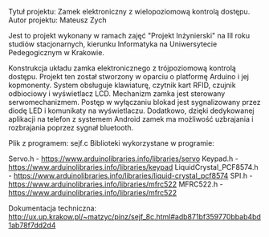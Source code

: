 Tytuł projektu: Zamek elektroniczny z wielopoziomową kontrolą dostępu.
Autor projektu: Mateusz Zych

Jest to projekt wykonany w ramach zajęć "Projekt Inżynierski" 
na III roku studiów stacjonarnych, 
kierunku Informatyka na Uniwersytecie Pedegogicznym w Krakowie.


Konstrukcja układu zamka elektronicznego z trójpoziomową kontrolą dostępu.
Projekt ten został stworzony w oparciu o platformę Arduino i jej kopmonenty. 
System obsługuje klawiaturę, czytnik kart RFID, czujnik odbiociowy 
i wyświetlacz LCD. Mechanizm zamka jest sterowany serwomechanizmem. 
Postęp w wyłączaniu blokad jest sygnalizowany przez diodę LED i komunikaty 
na wyświetlaczu. Dodatkowo, dzięki dedykowanej aplikacji na telefon z systemem Android 
zamek ma możliwość uzbrajania i rozbrajania poprzez sygnał bluetooth.

Plik z programem: sejf.c
Biblioteki wykorzystane w programie:

 Servo.h - https://www.arduinolibraries.info/libraries/servo
 Keypad.h - https://www.arduinolibraries.info/libraries/keypad
 LiquidCrystal_PCF8574.h - https://www.arduinolibraries.info/libraries/liquid-crystal_pcf8574
 SPI.h - https://www.arduinolibraries.info/libraries/mfrc522
 MFRC522.h - https://www.arduinolibraries.info/libraries/mfrc522

Dokumentacja techniczna: http://ux.up.krakow.pl/~matzyc/pinz/sejf_8c.html#adb871bf359770bbab4bd1ab78f7dd2d4
